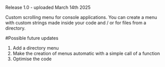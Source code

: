 Release 1.0 - uploaded March 14th 2025

Custom scrolling menu for console applications.
You can create a menu with custom strings made inside your code and / or for files from a directory.

#Possible future updates
1. Add a directory menu
2. Make the creation of menus automatic with a simple call of a function
3. Optimise the code
